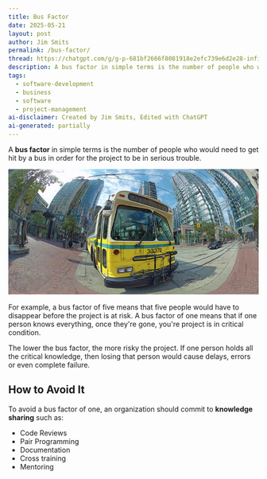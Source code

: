 ```yaml
---
title: Bus Factor
date: 2025-05-21
layout: post
author: Jim Smits
permalink: /bus-factor/
thread: https://chatgpt.com/g/g-p-681bf2666f8081918e2efc739e6d2e28-infinite-frameworks/c/682a3122-2aa4-8004-bd09-17f2c7edf768
description: A bus factor in simple terms is the number of people who would need to get hit by a bus in order for the project to be in serious trouble.
tags:
  - software-development
  - business
  - software
  - project-management
ai-disclaimer: Created by Jim Smits, Edited with ChatGPT
ai-generated: partially
---
```

A **bus factor** in simple terms is the number of people who would need to get hit by a bus in order for the project to be in serious trouble.

![a three quarter fish eye view of a yellow city bus](/assets/images/posts/bus-factor.webp "AI Generated Graphic - Midjourney")

For example, a bus factor of five means that five people would have to disappear before the project is at risk. A bus factor of one means that if one person knows everything, once they're gone, you're project is in critical condition.

The lower the bus factor, the more risky the project. If one person holds all the critical knowledge, then losing that person would cause delays, errors or even complete failure.

## How to Avoid It

To avoid a bus factor of one, an organization should commit to **knowledge sharing** such as:

- Code Reviews
- Pair Programming
- Documentation
- Cross training
- Mentoring
